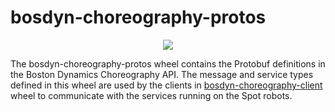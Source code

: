 <!--
Copyright (c) 2022 Boston Dynamics, Inc.  All rights reserved.

Downloading, reproducing, distributing or otherwise using the SDK Software
is subject to the terms and conditions of the Boston Dynamics Software
Development Kit License (20191101-BDSDK-SL).
-->

# bosdyn-choreography-protos

<p align="center">
<img src="https://www.bostondynamics.com/sites/default/files/2020-05/spot.png" style="max-width:50%;">
</p>

The bosdyn-choreography-protos wheel contains the Protobuf definitions in the Boston Dynamics Choreography API. The message and service types defined in this wheel are used by the clients in [bosdyn-choreography-client](https://pypi.org/project/bosdyn-choreography-client/) wheel to communicate with the services running on the Spot robots.
